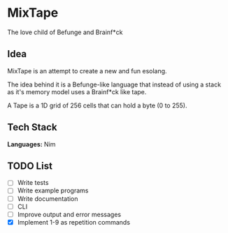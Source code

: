 # MixTape

The love child of Befunge and Brainf*ck

## Idea
MixTape is an attempt to create a new and fun esolang.

The idea behind it is a Befunge-like language that instead of using a stack as it's memory model uses a Brainf*ck like tape.

A Tape is a 1D grid of 256 cells that can hold a byte (0 to 255).

## Tech Stack
**Languages:** Nim


## TODO List
- [ ] Write tests
- [ ] Write example programs
- [ ] Write documentation
- [ ] CLI
- [ ] Improve output and error messages
- [X] Implement 1-9 as repetition commands